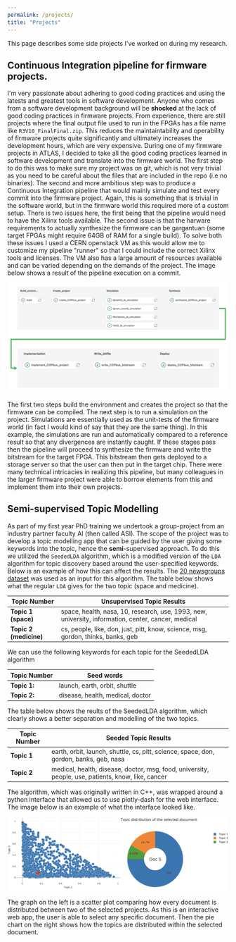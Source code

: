 ```yaml
---
permalink: /projects/
title: "Projects"
---
```


This page describes some side projects I've worked on during my research. 

## Continuous Integration pipeline for firmware projects.

I'm very passionate about adhering to good coding practices and using the latests and greatest tools in software development.
Anyone who comes from a software development background will be **shocked** at the lack of good coding practices in firmware projects. From experience, there are still projects where the final output file used to run in the FPGAs has a file name like `R3V10_FinalFinal.zip`. This reduces the maintaintability and operability of firmware projects quite significantly and ultimately increases the development hours, which are very expensive. During one of my firmware projects in ATLAS, I decided to take all the good coding practices learned in software development and translate into the firmware world. The first step to do this was to make sure my project was on git, which is not very trivial as you need to be careful about the files that are included in the repo (i.e no binaries). The second and more ambitious step was to produce a Continuous Integration pipeline that would mainly simulate and test every commit into the firmware project. Again, this is something that is trivial in the software world, but in the firmware world this required more of a custom setup. There is two issues here, the first being that the pipeline would need to have the Xilinx tools available. The second issue is that the harware requirements to actually synthesize the firmware can be gargantuan (some target FPGAs might require 64GB of RAM for a single build). To solve both these issues I used a CERN openstack VM as this would allow me to customize my pipeline "runner" so that I could include the correct Xilinx tools and licenses. The VM also has a large amount of resources available and can be varied depending on the demands of the project. The image below shows a result of the pipeline execution on a commit.

![](/assets/images/FirmwareCI.png)

The first two steps build the environment and creates the project so that the firmware can be compiled. The next step is to run a simulation on the project. Simulations are essentially used as the unit-tests of the firmware world (in fact I would kind of say that they are the same thing). In this example, the simulations are run and automatically compared to a reference result so that any divergences are instantly caught. If these stages pass then the pipeline will proceed to synthesize the firmware and write the bitstream for the target FPGA. This bitstream then gets deployed to a storage server so that the user can then put in the target chip. There were many technical intricacies in realizing this pipeline, but many colleagues in the larger firmware project were able to borrow elements from this and implement them into their own projects. 


## Semi-supervised Topic Modelling

As part of my first year PhD training we undertook a group-project from an industry partner faculty AI (then called ASI). The scope of the project was to develop a topic modelling app that can be guided by the user giving some keywords into the topic, hence the **semi**-supervised approach. To do this we utilized the `SeededLDA` algorithm, which is a modified version of the `LDA` algorithm for topic discovery based around the user-specified keywords. Below is an example of how this can affect the results. The [20 newsgroups dataset](https://scikit-learn.org/0.19/datasets/twenty_newsgroups.html) was used as an input for this algorithm. The table below shows what the regular `LDA` gives for the two topic (space and medicine). 


| **Topic Number**       | **Unsupervised Topic Results**                                                                      |
| ---------------------- | --------------------------------------------------------------------------------------------------- |
| **Topic 1 (space)**    | space, health, nasa, 10, research, use, 1993, new, university, information, center, cancer, medical |
| **Topic 2 (medicine)** | cs, people, like, don, just, pitt, know, science, msg, gordon, thinks, banks, geb                   |

We can use the following keywords for each topic for the SeededLDA algorithm

| **Topic Number** | **Seed words**                   |
| ---------------- | -------------------------------- |
| **Topic 1:**     | launch, earth, orbit, shuttle    |
| **Topic 2:**     | disease, health, medical, doctor |


The table below shows the reults of the SeededLDA algorithm, which clearly shows a better separation and modelling of the two topics.

| **Topic Number** | **Seeded Topic Results**                                                                           |
| ---------------- | -------------------------------------------------------------------------------------------------- |
| **Topic 1**      | earth, orbit, launch, shuttle, cs, pitt, science, space, don, gordon, banks, geb, nasa             |
| **Topic 2**      | medical, health, disease, doctor, msg, food, university, people, use, patients, know, like, cancer |


The algorithm, which was originally written in C++, was wrapped around a python interface that allowed us to use plotly-dash for the web interface. The image below is an example of what the interface looked like.

![](/assets/images/TopicModelling.png)

The graph on the left is a scatter plot comparing how every document is distributed between two of the selected projects. As this is an interactive web app, the user is able to select any specific document. Then the pie chart on the right shows how the topics are distributed within the selected document.


